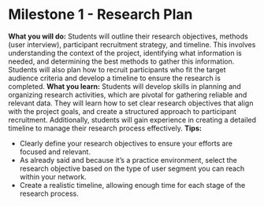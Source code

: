 # Milestone 1 - Research Plan

**What you will do:** Students will outline their research objectives, methods (user interview), participant recruitment strategy, and timeline. This involves understanding the context of the project, identifying what information is needed, and determining the best methods to gather this information. Students will also plan how to recruit participants who fit the target audience criteria and develop a timeline to ensure the research is completed.
**What you learn:** Students will develop skills in planning and organizing research activities, which are pivotal for gathering reliable and relevant data. They will learn how to set clear research objectives that align with the project goals, and create a structured approach to participant recruitment. Additionally, students will gain experience in creating a detailed timeline to manage their research process effectively.
**Tips:**
- Clearly define your research objectives to ensure your efforts are focused and relevant.
- As already said and because it’s a practice environment, select the research objective based on the type of user segment you can reach within your network.
- Create a realistic timeline, allowing enough time for each stage of the research process.


